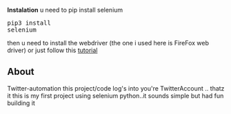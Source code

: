    <b>Instalation</b>
    u need to pip install selenium 
    <pre>pip3 install selenium</pre>
    then u need to install the webdriver (the one i used here is FireFox web driver)
    or just follow this <a href="https://www.geeksforgeeks.org/selenium-python-introduction-and-installation/"> tutorial</a>

   <h2>About</h2>
    Twitter-automation this project/code log's into you're TwitterAccount  .. thatz it 
    this is my first project using selenium python..it sounds simple but had fun building it 

